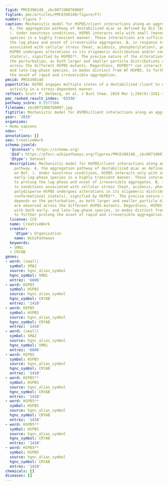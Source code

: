 ```yaml
---
figid: PMC6398148__zbc0071900760007
figlink: pmc/articles/PMC6398148/figure/F7/
number: Figure 7
caption: Mechanistic model for HSPB5/client interactions along an aggregation pathway.
  A, the aggregation pathway of destabilized αLac as defined by DLS (based on Ref.
  ). Under nonstress conditions, HSPB5 interacts only with small (monomeric) early-lag-phase
  species in a highly transient manner. These interactions are sufficient to prolong
  the lag phase and onset of irreversible aggregates. B, in response to conditions
  associated with cellular stress (heat, acidosis, phosphorylation), polydisperse
  HSPB5 undergoes alterations in its oligomeric distribution and/or conformational
  state(s), signified by HSPB5**. The precise nature of the alterations depends on
  the perturbation, as both larger and smaller particle distributions are observed
  across the different HSPB5 mutants. Regardless, HSPB5** can interact with both early-
  and late-lag-phase species, in modes distinct from WT HSPB5, to further prolong
  the onset of rapid and irreversible aggregation.
pmcid: PMC6398148
papertitle: HSPB5 engages multiple states of a destabilized client to enhance chaperone
  activity in a stress-dependent manner.
reftext: Scott P. Delbecq, et al. J Biol Chem. 2019 Mar 1;294(9):3261-3270.
pmc_ranked_result_index: '63356'
pathway_score: 0.5577104
filename: zbc0071900760007.jpg
figtitle: Mechanistic model for HSPB5/client interactions along an aggregation pathway
year: '2019'
organisms:
- Homo sapiens
ndex: ''
annotations: []
seo: CreativeWork
schema-jsonld:
  '@context': https://schema.org/
  '@id': https://pfocr.wikipathways.org/figures/PMC6398148__zbc0071900760007.html
  '@type': Dataset
  description: Mechanistic model for HSPB5/client interactions along an aggregation
    pathway. A, the aggregation pathway of destabilized αLac as defined by DLS (based
    on Ref. ). Under nonstress conditions, HSPB5 interacts only with small (monomeric)
    early-lag-phase species in a highly transient manner. These interactions are sufficient
    to prolong the lag phase and onset of irreversible aggregates. B, in response
    to conditions associated with cellular stress (heat, acidosis, phosphorylation),
    polydisperse HSPB5 undergoes alterations in its oligomeric distribution and/or
    conformational state(s), signified by HSPB5**. The precise nature of the alterations
    depends on the perturbation, as both larger and smaller particle distributions
    are observed across the different HSPB5 mutants. Regardless, HSPB5** can interact
    with both early- and late-lag-phase species, in modes distinct from WT HSPB5,
    to further prolong the onset of rapid and irreversible aggregation.
  license: CC0
  name: CreativeWork
  creator:
    '@type': Organization
    name: WikiPathways
  keywords:
  - SMN1
  - CRYAB
genes:
- word: (small)
  symbol: SMA2
  source: hgnc_alias_symbol
  hgnc_symbol: SMN1
  entrez: '6606'
- word: HSPB5
  symbol: HSPB5
  source: hgnc_alias_symbol
  hgnc_symbol: CRYAB
  entrez: '1410'
- word: HSPB5
  symbol: HSPB5
  source: hgnc_alias_symbol
  hgnc_symbol: CRYAB
  entrez: '1410'
- word: (small)
  symbol: SMA2
  source: hgnc_alias_symbol
  hgnc_symbol: SMN1
  entrez: '6606'
- word: HSPB5
  symbol: HSPB5
  source: hgnc_alias_symbol
  hgnc_symbol: CRYAB
  entrez: '1410'
- word: HSPB5**
  symbol: HSPB5
  source: hgnc_alias_symbol
  hgnc_symbol: CRYAB
  entrez: '1410'
- word: HSPB5**
  symbol: HSPB5
  source: hgnc_alias_symbol
  hgnc_symbol: CRYAB
  entrez: '1410'
- word: HSPB5**
  symbol: HSPB5
  source: hgnc_alias_symbol
  hgnc_symbol: CRYAB
  entrez: '1410'
- word: HSPB5**
  symbol: HSPB5
  source: hgnc_alias_symbol
  hgnc_symbol: CRYAB
  entrez: '1410'
chemicals: []
diseases: []
---
```

